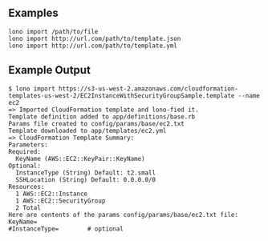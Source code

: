 ## Examples

    lono import /path/to/file
    lono import http://url.com/path/to/template.json
    lono import http://url.com/path/to/template.yml

## Example Output

    $ lono import https://s3-us-west-2.amazonaws.com/cloudformation-templates-us-west-2/EC2InstanceWithSecurityGroupSample.template --name ec2
    => Imported CloudFormation template and lono-fied it.
    Template definition added to app/definitions/base.rb
    Params file created to config/params/base/ec2.txt
    Template downloaded to app/templates/ec2.yml
    => CloudFormation Template Summary:
    Parameters:
    Required:
      KeyName (AWS::EC2::KeyPair::KeyName)
    Optional:
      InstanceType (String) Default: t2.small
      SSHLocation (String) Default: 0.0.0.0/0
    Resources:
      1 AWS::EC2::Instance
      1 AWS::EC2::SecurityGroup
      2 Total
    Here are contents of the params config/params/base/ec2.txt file:
    KeyName=
    #InstanceType=        # optional

